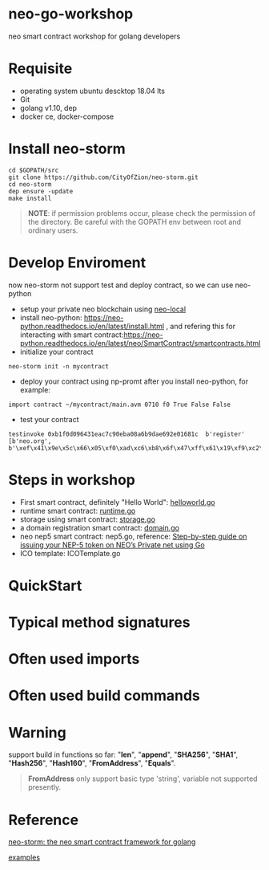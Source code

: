 # neo-go-workshop
neo smart contract workshop for golang developers
# Requisite
* operating system ubuntu descktop 18.04 lts
* Git
* golang v1.10, dep 
* docker ce, docker-compose
# Install neo-storm
```
cd $GOPATH/src
git clone https://github.com/CityOfZion/neo-storm.git
cd neo-storm
dep ensure -update
make install
```
> **NOTE**: if permission problems occur, please check the permission of the directory. Be careful with the GOPATH env between root and ordinary users.
# Develop Enviroment
 now neo-storm not support test and deploy contract, so we can use neo-python
* setup your private neo blockchain using [neo-local](https://github.com/cityofzion/neo-local)
* install neo-python: https://neo-python.readthedocs.io/en/latest/install.html , and refering this for interacting with smart contract:https://neo-python.readthedocs.io/en/latest/neo/SmartContract/smartcontracts.html
* initialize your contract
```
neo-storm init -n mycontract
```
* deploy your contract using np-promt after you install neo-python, for example:
```
import contract ~/mycontract/main.avm 0710 f0 True False False
```
* test your contract
```
testinvoke 0xb1f0d096431eac7c90eba08a6b9dae692e01681c  b'register' [b'neo.org', b'\xef\x41\x9e\x5c\x66\x05\xf0\xad\xc6\xb8\x6f\x47\xff\x61\x19\xf9\xc2\x5d\x0e\x0f']
```
# Steps in workshop
* First smart contract, definitely "Hello World": [helloworld.go](https://github.com/KickSeason/neo-go-workshop/tree/master/helloworld)
* runtime smart contract: [runtime.go](https://github.com/CityOfZion/neo-storm/blob/master/examples/runtime/runtime.go)
* storage using smart contract: [storage.go](https://github.com/CityOfZion/neo-storm/blob/master/examples/storage/storage.go)
* a domain registration smart contract: [domain.go](https://github.com/KickSeason/neo-go-workshop/blob/master/domain/domain.go)
* neo nep5 smart contract: nep5.go, reference: [Step-by-step guide on issuing your NEP-5 token on NEO’s Private net using Go](https://medium.com/coinmonks/neo-token-contract-nep-5-in-go-f6b0102c59ee)
* ICO template: ICOTemplate.go

# QuickStart

# Typical method signatures

# Often used imports

# Often used build commands

# Warning
support build in functions so far: "__len__", "__append__", "__SHA256__", "__SHA1__", "__Hash256__", "__Hash160__", "__FromAddress__", "__Equals__".
> __FromAddress__ only support basic type 'string', variable not supported presently. 
# Reference
[neo-storm: the neo smart contract framework for golang](https://github.com/CityOfZion/neo-storm)

[examples](https://github.com/CityOfZion/neo-storm/tree/master/examples)
